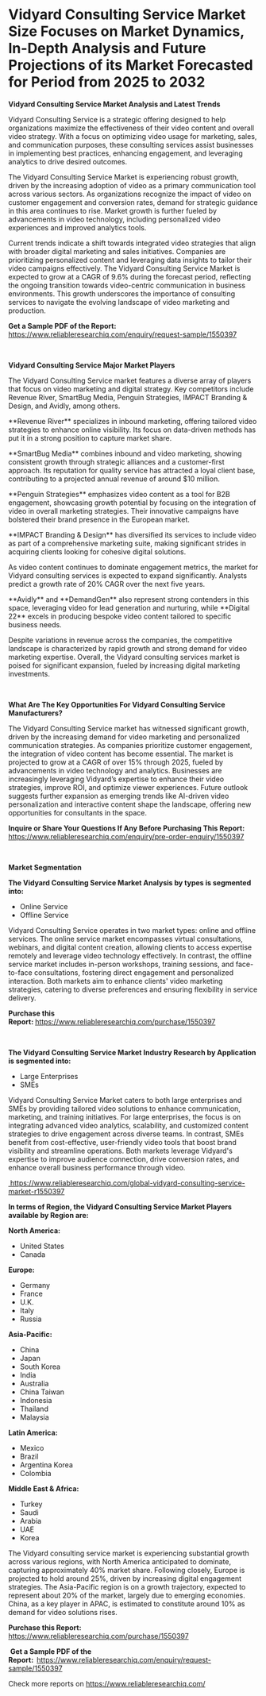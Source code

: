 <p><h1>Vidyard Consulting Service Market Size Focuses on Market Dynamics, In-Depth Analysis and Future Projections of its Market Forecasted for Period from 2025 to 2032</h1></p><p><strong>Vidyard Consulting Service Market Analysis and Latest Trends</strong></p>
<p><p>Vidyard Consulting Service is a strategic offering designed to help organizations maximize the effectiveness of their video content and overall video strategy. With a focus on optimizing video usage for marketing, sales, and communication purposes, these consulting services assist businesses in implementing best practices, enhancing engagement, and leveraging analytics to drive desired outcomes.</p><p>The Vidyard Consulting Service Market is experiencing robust growth, driven by the increasing adoption of video as a primary communication tool across various sectors. As organizations recognize the impact of video on customer engagement and conversion rates, demand for strategic guidance in this area continues to rise. Market growth is further fueled by advancements in video technology, including personalized video experiences and improved analytics tools.</p><p>Current trends indicate a shift towards integrated video strategies that align with broader digital marketing and sales initiatives. Companies are prioritizing personalized content and leveraging data insights to tailor their video campaigns effectively. The Vidyard Consulting Service Market is expected to grow at a CAGR of 9.6% during the forecast period, reflecting the ongoing transition towards video-centric communication in business environments. This growth underscores the importance of consulting services to navigate the evolving landscape of video marketing and production.</p></p>
<p><strong>Get a Sample PDF of the Report:&nbsp;</strong> <a href="https://www.reliableresearchiq.com/enquiry/request-sample/1550397?utm_campaign=3107&utm_medium=2&utm_source=Github&utm_content=ia&utm_term=11032025&utm_id=vidyard-consulting-service">https://www.reliableresearchiq.com/enquiry/request-sample/1550397</a></p>
<p>&nbsp;</p>
<p><strong>Vidyard Consulting Service Major Market Players</strong></p>
<p><p>The Vidyard Consulting Service market features a diverse array of players that focus on video marketing and digital strategy. Key competitors include Revenue River, SmartBug Media, Penguin Strategies, IMPACT Branding & Design, and Avidly, among others. </p><p>**Revenue River** specializes in inbound marketing, offering tailored video strategies to enhance online visibility. Its focus on data-driven methods has put it in a strong position to capture market share. </p><p>**SmartBug Media** combines inbound and video marketing, showing consistent growth through strategic alliances and a customer-first approach. Its reputation for quality service has attracted a loyal client base, contributing to a projected annual revenue of around $10 million.</p><p>**Penguin Strategies** emphasizes video content as a tool for B2B engagement, showcasing growth potential by focusing on the integration of video in overall marketing strategies. Their innovative campaigns have bolstered their brand presence in the European market.</p><p>**IMPACT Branding & Design** has diversified its services to include video as part of a comprehensive marketing suite, making significant strides in acquiring clients looking for cohesive digital solutions.</p><p>As video content continues to dominate engagement metrics, the market for Vidyard consulting services is expected to expand significantly. Analysts predict a growth rate of 20% CAGR over the next five years. </p><p>**Avidly** and **DemandGen** also represent strong contenders in this space, leveraging video for lead generation and nurturing, while **Digital 22** excels in producing bespoke video content tailored to specific business needs.</p><p>Despite variations in revenue across the companies, the competitive landscape is characterized by rapid growth and strong demand for video marketing expertise. Overall, the Vidyard consulting services market is poised for significant expansion, fueled by increasing digital marketing investments.</p></p>
<p>&nbsp;</p>
<p><strong>What Are The Key Opportunities For Vidyard Consulting Service Manufacturers?</strong></p>
<p><p>The Vidyard Consulting Service market has witnessed significant growth, driven by the increasing demand for video marketing and personalized communication strategies. As companies prioritize customer engagement, the integration of video content has become essential. The market is projected to grow at a CAGR of over 15% through 2025, fueled by advancements in video technology and analytics. Businesses are increasingly leveraging Vidyard’s expertise to enhance their video strategies, improve ROI, and optimize viewer experiences. Future outlook suggests further expansion as emerging trends like AI-driven video personalization and interactive content shape the landscape, offering new opportunities for consultants in the space.</p></p>
<p><strong>Inquire or Share Your Questions If Any Before Purchasing This Report:</strong> <a href="https://www.reliableresearchiq.com/enquiry/pre-order-enquiry/1550397?utm_campaign=3107&utm_medium=2&utm_source=Github&utm_content=ia&utm_term=11032025&utm_id=vidyard-consulting-service">https://www.reliableresearchiq.com/enquiry/pre-order-enquiry/1550397</a></p>
<p>&nbsp;</p>
<p><strong>Market Segmentation</strong></p>
<p><strong>The Vidyard Consulting Service Market Analysis by types is segmented into:</strong></p>
<p><ul><li>Online Service</li><li>Offline Service</li></ul></p>
<p><p>Vidyard Consulting Service operates in two market types: online and offline services. The online service market encompasses virtual consultations, webinars, and digital content creation, allowing clients to access expertise remotely and leverage video technology effectively. In contrast, the offline service market includes in-person workshops, training sessions, and face-to-face consultations, fostering direct engagement and personalized interaction. Both markets aim to enhance clients' video marketing strategies, catering to diverse preferences and ensuring flexibility in service delivery.</p></p>
<p><strong>Purchase this Report:&nbsp;</strong><a href="https://www.reliableresearchiq.com/purchase/1550397?utm_campaign=3107&utm_medium=2&utm_source=Github&utm_content=ia&utm_term=11032025&utm_id=vidyard-consulting-service">https://www.reliableresearchiq.com/purchase/1550397</a></p>
<p>&nbsp;</p>
<p><strong>The Vidyard Consulting Service Market Industry Research by Application is segmented into:</strong></p>
<p><ul><li>Large Enterprises</li><li>SMEs</li></ul></p>
<p><p>Vidyard Consulting Service Market caters to both large enterprises and SMEs by providing tailored video solutions to enhance communication, marketing, and training initiatives. For large enterprises, the focus is on integrating advanced video analytics, scalability, and customized content strategies to drive engagement across diverse teams. In contrast, SMEs benefit from cost-effective, user-friendly video tools that boost brand visibility and streamline operations. Both markets leverage Vidyard's expertise to improve audience connection, drive conversion rates, and enhance overall business performance through video.</p></p>
<p><a href="https://www.reliableresearchiq.com/global-vidyard-consulting-service-market-r1550397?utm_campaign=3107&utm_medium=2&utm_source=Github&utm_content=ia&utm_term=11032025&utm_id=vidyard-consulting-service">&nbsp;https://www.reliableresearchiq.com/global-vidyard-consulting-service-market-r1550397</a></p>
<p><strong>In terms of Region, the Vidyard Consulting Service Market Players available by Region are:</strong></p>
<p>
    <p> <strong> North America: </strong>
        <ul>
            <li>United States</li>
            <li>Canada</li>
        </ul>
        </p> 
    <p> <strong> Europe: </strong>
        <ul>
            <li>Germany</li>
            <li>France</li>
            <li>U.K.</li>
            <li>Italy</li>
            <li>Russia</li>
        </ul>
        </p> 
    <p> <strong> Asia-Pacific: </strong>
        <ul>
            <li>China</li>
            <li>Japan</li>
            <li>South Korea</li>
            <li>India</li>
            <li>Australia</li>
            <li>China Taiwan</li>
            <li>Indonesia</li>
            <li>Thailand</li>
            <li>Malaysia</li>
        </ul>
        </p> 
    <p> <strong> Latin America: </strong>
        <ul>
            <li>Mexico</li>
            <li>Brazil</li>
            <li>Argentina Korea</li>
            <li>Colombia</li>
        </ul>
        </p> 
    <p> <strong> Middle East & Africa: </strong>
        <ul>
            <li>Turkey</li>
            <li>Saudi</li>
            <li>Arabia</li>
            <li>UAE</li>
            <li>Korea</li>
        </ul>
    </p>
    </p>
<p><p>The Vidyard consulting service market is experiencing substantial growth across various regions, with North America anticipated to dominate, capturing approximately 40% market share. Following closely, Europe is projected to hold around 25%, driven by increasing digital engagement strategies. The Asia-Pacific region is on a growth trajectory, expected to represent about 20% of the market, largely due to emerging economies. China, as a key player in APAC, is estimated to constitute around 10% as demand for video solutions rises.</p></p>
<p><strong>Purchase this Report: </strong><a href="https://www.reliableresearchiq.com/purchase/1550397?utm_campaign=3107&utm_medium=2&utm_source=Github&utm_content=ia&utm_term=11032025&utm_id=vidyard-consulting-service">https://www.reliableresearchiq.com/purchase/1550397</a></p>
<p>&nbsp;<strong>Get a Sample PDF of the Report:&nbsp;&nbsp;</strong><a href="https://www.reliableresearchiq.com/enquiry/request-sample/1550397?utm_campaign=3107&utm_medium=2&utm_source=Github&utm_content=ia&utm_term=11032025&utm_id=vidyard-consulting-service">https://www.reliableresearchiq.com/enquiry/request-sample/1550397</a></p>
<p><strong></strong></p>
<p>Check more reports on <a href="https://www.reliableresearchiq.com/?utm_campaign=3107&utm_medium=2&utm_source=Github&utm_content=ia&utm_term=11032025&utm_id=vidyard-consulting-service">https://www.reliableresearchiq.com/</a></p>